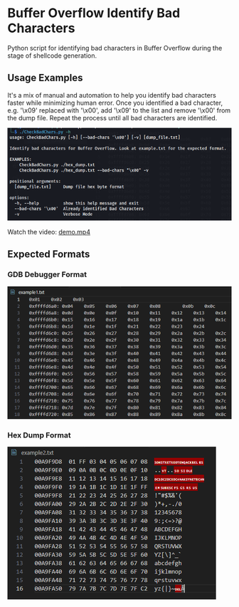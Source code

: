 # Buffer Overflow Identify Bad Characters
Python script for identifying bad characters in Buffer Overflow during the stage of shellcode generation.

## Usage Examples
It's a mix of manual and automation to help you identify bad characters faster while minimizing human error. Once you identified a bad character, e.g. '\x09' replaced with '\x00', add '\x09' to the list and remove '\x00' from the dump file. Repeat the process until all bad characters are identified. <br>

![alt text](Images/usage.png)

Watch the video: [demo.mp4](https://github.com/Hein679/CheckBadCharacters/raw/main/demo.mp4)

## Expected Formats
### GDB Debugger Format
![alt text](Images/gdb.png)

### Hex Dump Format
![!\[alt text\](Images/usage.png)](Images/hex_dump.png)